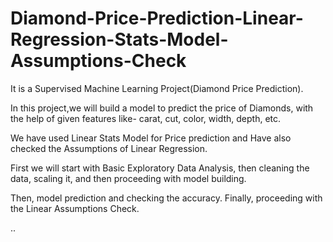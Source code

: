 # Diamond-Price-Prediction-Linear-Regression-Stats-Model-Assumptions-Check

It is a Supervised Machine Learning Project(Diamond Price Prediction).

In this project,we will build a model to predict the price of Diamonds, 
with the help of given features like- carat, cut, color, width, depth, etc.

We have used Linear Stats Model for Price prediction and Have also checked the Assumptions of Linear Regression.

First we will start with Basic Exploratory Data Analysis, then cleaning the data, scaling it, and then proceeding with model building.

Then, model prediction and checking the accuracy. Finally, proceeding with the Linear Assumptions Check. 

..
